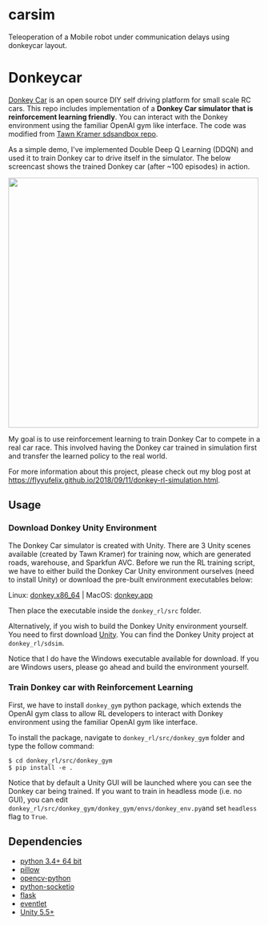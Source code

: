 # carsim
Teleoperation of a Mobile robot under communication delays using donkeycar layout.

# Donkeycar

[Donkey Car](http://www.donkeycar.com) is an open source DIY self driving platform for small scale RC cars. This repo includes implementation of a **Donkey Car simulator that is reinforcement learning friendly**. You can interact with the Donkey environment using the familiar OpenAI gym like interface. The code was modified from [Tawn Kramer sdsandbox repo](https://github.com/tawnkramer/sdsandbox).

As a simple demo, I've implemented Double Deep Q Learning (DDQN) and used it to train Donkey car to drive itself in the simulator. The below screencast shows the trained Donkey car (after ~100 episodes) in action. 

<img src="https://flyyufelix.github.io/img/ddqn_demo.gif" width="500">

My goal is to use reinforcement learning to train Donkey Car to compete in a real car race. This involved having the Donkey car trained in simulation first and transfer the learned policy to the real world. 

For more information about this project, please check out my blog post at
https://flyyufelix.github.io/2018/09/11/donkey-rl-simulation.html.

## Usage

### Download Donkey Unity Environment
The Donkey Car simulator is created with Unity. There are 3 Unity scenes available (created by Tawn Kramer) for training now, which are generated roads, warehouse, and Sparkfun AVC. Before we run the RL training script, we have to either build the Donkey Car Unity environment ourselves (need to install Unity) or download the pre-built environment executables below:

Linux: [donkey.x86_64](https://drive.google.com/file/d/1p5Sn27o7YJC2SUBatCfUSlt9t-8xatDw/view?usp=sharing) | MacOS: [donkey.app](https://drive.google.com/drive/folders/1qfFkxlBy-nST3qcJzSQboVpIquzPHmsL?usp=sharing)

Then place the executable inside the `donkey_rl/src` folder. 

Alternatively, if you wish to build the Donkey Unity environment yourself. You need to first download [Unity](https://store.unity.com/). You can find the Donkey Unity project at `donkey_rl/sdsim`. 

Notice that I do have the Windows executable available for download. If you are Windows users, please go ahead and build the environment yourself.

### Train Donkey car with Reinforcement Learning

First, we have to install `donkey_gym` python package, which extends the OpenAI gym class to allow RL developers to interact with Donkey environment using the familiar OpenAI gym like interface. 

To install the package, navigate to `donkey_rl/src/donkey_gym` folder and type the follow command:
```
$ cd donkey_rl/src/donkey_gym
$ pip install -e .
```

Notice that by default a Unity GUI will be launched where you can see the Donkey car being trained. If you want to train in headless mode (i.e. no GUI), you can edit `donkey_rl/src/donkey_gym/donkey_gym/envs/donkey_env.py`and set `headless` flag to `True`.

## Dependencies

* [python 3.4+ 64 bit](https://www.python.org/)
* [pillow](https://python-pillow.org/)
* [opencv-python](https://pypi.org/project/opencv-python/)
* [python-socketio](https://pypi.python.org/pypi/python-socketio)
* [flask](https://pypi.python.org/pypi/Flask)
* [eventlet](https://pypi.python.org/pypi/eventlet)
* [Unity 5.5+](https://unity3d.com/get-unity/download)

